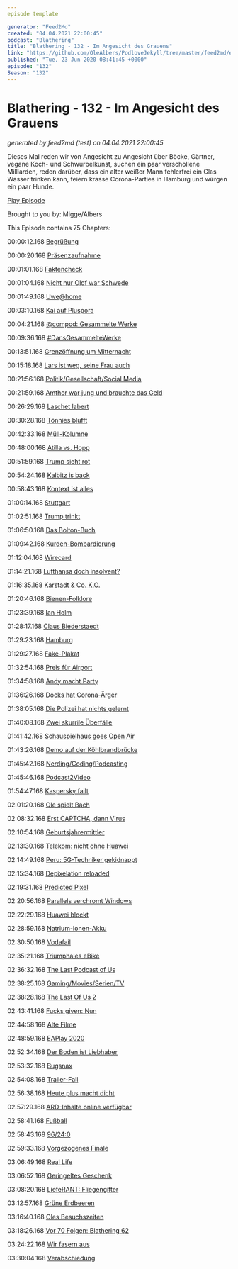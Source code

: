 ```yaml
---
episode template

generator: "Feed2Md"
created: "04.04.2021 22:00:45"
podcast: "Blathering"
title: "Blathering - 132 - Im Angesicht des Grauens"
link: "https://github.com/OleAlbers/PodloveJekyll/tree/master/feed2md/example/export/seasons/5/2020/6/Blathering - 132 - Im Angesicht des Grauens.md"
published: "Tue, 23 Jun 2020 08:41:45 +0000"
episode: "132"
Season: "132"
---
```


# Blathering - 132 - Im Angesicht des Grauens
_generated by feed2md (test) on 04.04.2021 22:00:45_

Dieses Mal reden wir von Angesicht zu Angesicht über Böcke, Gärtner, vegane Koch- und Schwurbelkunst, suchen ein paar verschollene Milliarden, reden darüber, dass ein alter weißer Mann fehlerfrei ein Glas Wasser trinken kann, feiern krasse Corona-Parties in Hamburg und würgen ein paar Hunde.

[Play Episode](https://www.blathering.de/podlove/file/1270/s/feed/c/mp3/blathering_132.mp3)

Brought to you by: Migge/Albers

This Episode contains 75 Chapters:


00:00:12.168 [Begrüßung]()

00:00:20.168 [Präsenzaufnahme](https://de.wikipedia.org/wiki/Pr%C3%A4senz)

00:01:01.168 [Faktencheck]()

00:01:04.168 [Nicht nur Olof war Schwede](https://de.wikipedia.org/wiki/Stieg_Larsson)

00:01:49.168 [Uwe@home](https://hsv24.mopo.de/2020/06/15/nach-hueftbruch-uwe-seeler-kommt-am-freitag-aus-dem-krankenhaus.html)

00:03:10.168 [Kai auf Pluspora](https://pluspora.com/posts/8e46012091d101385bf5101b0e91c357#8805aa4092ad01381807005056264835)

00:04:21.168 [@compod: Gesammelte Werke](https://twitter.com/search?q=(from%3Acompod)%20(%40blathering_pod)%20until%3A2020-06-23%20since%3A2020-06-16&src=typed_query&f=live)

00:09:36.168 [#DansGesammelteWerke](https://twitter.com/search?q=(from%3Aevildanwallace)%20(%40blathering_pod)%20until%3A2020-06-23%20since%3A2020-06-16&src=typed_query&f=live)

00:13:51.168 [Grenzöffnung um Mitternacht](https://www.ndr.de/nachrichten/schleswig-holstein/coronavirus/Urlaub-in-Daenemark-wieder-moeglich-Stau-an-der-Grenze,daenemark1144.html)

00:15:18.168 [Lars ist weg, seine Frau auch](https://twitter.com/Glasmerleperle/status/1274011783242678278)

00:21:56.168 [Politik/Gesellschaft/Social Media]()

00:21:59.168 [Amthor war jung und brauchte das Geld](https://wochendaemmerung.de/was-ist-der-unterschied-zwischen-lobbyismus-und-korruption-maximilian-schiffers/)

00:26:29.168 [Laschet labert](https://taz.de/Corona-Ausbruch-in-Schlachthof/!5696294/)

00:30:28.168 [Tönnies blufft](https://twitter.com/DerGraslutscher/status/1273650489574469634)

00:42:33.168 [Müll-Kolumne](https://www.tagesspiegel.de/gesellschaft/medien/polizisten-auf-den-muell-eine-kolumne-der-taz-polarisiert-auch-in-der-eigenen-redaktion/25923782.html)

00:48:00.168 [Atilla vs. Hopp](https://www.t-online.de/nachrichten/panorama/buntes-kurioses/id_88081404/attila-hildmann-hat-jetzt-dietmar-hopp-und-anonymous-gegen-sich.html)

00:51:59.168 [Trump sieht rot](https://www.motherjones.com/2020-elections/2020/06/trump-upside-down-triangle-antifa/)

00:54:24.168 [Kalbitz is back](https://taz.de/AfD-Rechtsextremist-Kalbitz-gewinnt-vor-Gericht/!5696529/)

00:58:43.168 [Kontext ist alles](https://twitter.com/DoroBaer/status/1274474598701113346)

01:00:14.168 [Stuttgart](https://taz.de/Randale-in-Stuttgart/!5690923/)

01:02:51.168 [Trump trinkt](https://www.spiegel.de/netzwelt/web/donald-trump-in-tulsa-sorgten-tiktok-nutzer-fuer-die-leeren-raenge-a-79cc7977-af98-4613-95f7-29ce4bd7f2d7)

01:06:50.168 [Das Bolton-Buch](https://www.tagesschau.de/ausland/bolton-buch-trump-101.html)

01:09:42.168 [Kurden-Bombardierung](https://www.dw.com/de/luftangriffe-der-t%C3%BCrkische-holzhammer/a-53832073)

01:12:04.168 [Wirecard](https://www.spiegel.de/wirtschaft/unternehmen/treuhandkonten-mit-milliarden-bestehen-laut-wirecard-wohl-nicht-a-f4cb549e-51be-4dce-91b6-4004fcd8471b)

01:14:21.168 [Lufthansa doch insolvent?](https://www.tagesschau.de/wirtschaft/lufthansa-rettungspaket-verhandlung-101.html)

01:16:35.168 [Karstadt & Co. K.O.](https://www.ndr.de/nachrichten/hamburg/Galeria-Karstadt-Kaufhof-Bestuerzung-ueber-Filial-Schliessunges,karstadt374.html)

01:20:46.168 [Bienen-Folklore](https://threadreaderapp.com/thread/1273040654831058944.html)

01:23:39.168 [Ian Holm](https://de.wikipedia.org/wiki/Ian_Holm)

01:28:17.168 [Claus Biederstaedt](https://de.wikipedia.org/wiki/Claus_Biederstaedt)

01:29:23.168 [Hamburg]()

01:29:27.168 [Fake-Plakat](https://www.derstandard.at/story/2000118131327/maenner-sollen-t-shirt-anlassen-fake-plakat-sorgt-fuer-shitstorm)

01:32:54.168 [Preis für Airport](https://twitter.com/stammtischphilo/status/1273192118371188738)

01:34:58.168 [Andy macht Party](https://www.ndr.de/nachrichten/hamburg/Umstrittener-Stehempfang-Hamburgs-Innensenator-Grote-entschuldigt-sich,grote446.html)

01:36:26.168 [Docks hat Corona-Ärger](https://www.mopo.de/hamburg/-alternative-meinungen--zoff-um-corona-wand---clubkombinat-feuert-docks-chefin-36885090)

01:38:05.168 [Die Polizei hat nichts gelernt](https://www.eimsbuetteler-nachrichten.de/polizisten-reissen-schwarzen-altenpfleger-vom-fahrrad/)

01:40:08.168 [Zwei skurrile Überfälle](https://hamburg1.de/nachrichten/45273/Ueberfall_auf_Juwelier.html)

01:41:42.168 [Schauspielhaus goes Open Air](https://hamburg1.de/nachrichten/45227/Zusaetzliche_Open_Air_Vorstellungen_angekuendigt.html)

01:43:26.168 [Demo auf der Köhlbrandbrücke](https://hamburg1.de/nachrichten/45238/Extinction_Rebellion_blockiert_Bruecke.html)

01:45:42.168 [Nerding/Coding/Podcasting]()

01:45:46.168 [Podcast2Video](https://twitter.com/stammtischphilo/status/1275053272185921537)

01:54:47.168 [Kaspersky failt](https://support.microsoft.com/en-us/office/convert-a-database-to-the-accdb-file-format-098ddd31-5f84-4e89-8f44-db0cf7c11acd)

02:01:20.168 [Ole spielt Bach](https://twitter.com/stammtischphilo/status/1273233290720423936)

02:08:32.168 [Erst CAPTCHA, dann Virus](https://arstechnica.com/information-technology/2020/06/to-evade-detection-hackers-are-requiring-targets-to-complete-captchas/)

02:10:54.168 [Geburtsjahrermittler](https://twitter.com/tmigge/status/1274371158113226752)

02:13:30.168 [Telekom: nicht ohne Huawei](https://www.golem.de/news/armageddon-telekom-fuerchtet-milliardenbelastung-durch-huawei-verbot-2006-149128.html)

02:14:49.168 [Peru: 5G-Techniker gekidnappt](https://www.golem.de/news/coronavirus-dorfbewohner-in-peru-kidnappen-4g-techniker-aus-angst-vor-5g-2006-149100.html)

02:15:34.168 [Depixelation reloaded](https://twitter.com/petapixel/status/1274387867976921088)

02:19:31.168 [Predicted Pixel](https://www.adweek.com/creativity/experimental-new-ai-can-autocomplete-images-with-the-same-technology-as-predictive-text/)

02:20:56.168 [Parallels verchromt Windows](https://www.zdnet.de/88380788/parallels-bringt-windows-programme-auf-chromebooks/)

02:22:29.168 [Huawei blockt](https://consumer.huawei.com/en/support/content/en-us00746178/)

02:28:59.168 [Natrium-Ionen-Akku](https://www.golem.de/news/natrium-ionen-akkus-ausnahmsweise-ein-echter-durchbruch-in-der-akkutechnik-2006-149130.html)

02:30:50.168 [Vodafail](https://forum.vodafone.de/t5/St%C3%B6rungsmeldungen-Internet-TV/L2TP-IPsec-VPN-Verbindung-mit-CGA4233DE-nicht-m%C3%B6glich/td-p/2084209)

02:35:21.168 [Triumphales eBike](https://www.golem.de/news/trekker-gt-triumph-bringt-e-bike-statt-elektromotorrad-2006-149148.html)

02:36:32.168 [The Last Podcast of Us](https://twitter.com/stammtischphilo/status/1273218128173060098)

02:38:25.168 [Gaming/Movies/Serien/TV]()

02:38:28.168 [The Last Of Us 2](https://twitter.com/stammtischphilo/status/1273622167553486848)

02:43:41.168 [Fucks given: Nun](https://twitter.com/stammtischphilo/status/1273298806105407488)

02:44:58.168 [Alte Filme](https://www.tip-berlin.de/otto-der-film-und-der-rassismus-eine-revision-ist-notwendig/)

02:48:59.168 [EAPlay 2020](https://twitter.com/stammtischphilo/status/1273909195591634944)

02:52:34.168 [Der Boden ist Liebhaber](https://twitter.com/stammtischphilo/status/1274140471498072071)

02:53:32.168 [Bugsnax](https://twitter.com/stammtischphilo/status/1274505637435670530)

02:54:08.168 [Trailer-Fail](https://twitter.com/stammtischphilo/status/1274642697098350592)

02:56:38.168 [Heute plus macht dicht](https://twitter.com/heuteplus/status/1274012124839321600)

02:57:29.168 [ARD-Inhalte online verfügbar](https://www.golem.de/news/mediathek-ard-will-sendungen-aus-der-zeit-vor-1966-bereitstellen-2006-149132.html)

02:58:41.168 [Fußball]()

02:58:43.168 [96/24:0](https://www.fcstpauli.com/news/der-fc-st-pauli-verliert-bei-hannover-96-mit-0-4-1920/)

02:59:33.168 [Vorgezogenes Finale](https://www.fcstpauli.com/news/der-fc-st-pauli-mit-remis-jahn-regensburg-und-vorzeitigem-klassenerhalt-1920/)

03:06:49.168 [Real Life]()

03:06:52.168 [Geringeltes Geschenk](https://twitter.com/stammtischphilo/status/1274298419738218499)

03:08:20.168 [LiefeRANT: Fliegengitter](https://www.amazon.de/Schellenberg-10400-Befestigungsband-transparent-5-6/dp/B006JJ3DC8/)

03:12:57.168 [Grüne Erdbeeren](https://twitter.com/stammtischphilo/status/1274686211748175872)

03:16:40.168 [Oles Besuchszeiten](https://twitter.com/stammtischphilo/status/1275055367756668932)

03:18:26.168 [Vor 70 Folgen: Blathering 62](https://www.blathering.de/2018/11/blathering-062-von-nicht-geschenkten-gaeulen-und-anderen-pferdeaerschen/)

03:24:22.168 [Wir fasern aus]()

03:30:04.168 [Verabschiedung]()


